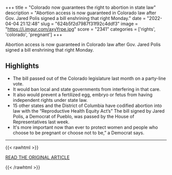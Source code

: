 +++
title = "Colorado now guarantees the right to abortion in state law"
description = "Abortion access is now guaranteed in Colorado law after Gov. Jared Polis signed a bill enshrining that right Monday."
date = "2022-04-04 21:12:48"
slug = "624b5f2d7987f31f92c4ddf3"
image = "https://i.imgur.com/axyYrpe.jpg"
score = "2341"
categories = ['rights', 'colorado', 'pregnant']
+++

Abortion access is now guaranteed in Colorado law after Gov. Jared Polis signed a bill enshrining that right Monday.

## Highlights

- The bill passed out of the Colorado legislature last month on a party-line vote.
- It would ban local and state governments from interfering in that care.
- It also would prevent a fertilized egg, embryo or fetus from having independent rights under state law.
- 15 other states and the District of Columbia have codified abortion into law with the “Reproductive Health Equity Act’s” The bill signed by Jared Polis, a Democrat of Pueblo, was passed by the House of Representatives last week.
- It's more important now than ever to protect women and people who choose to be pregnant or choose not to be,” a Democrat says.

---

{{< rawhtml >}}
  <p class="article-category">
    <a target="_blank" href="https://www.denverpost.com/2022/04/04/colorado-abortion-rights-state-law/">READ THE ORIGINAL ARTICLE</a>
  </p>
{{< /rawhtml >}}
